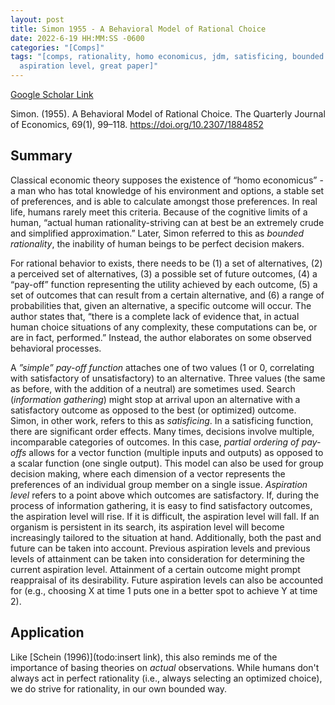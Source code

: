 ```yaml
---
layout: post
title: Simon 1955 - A Behavioral Model of Rational Choice
date: 2022-6-19 HH:MM:SS -0600
categories: "[Comps]"
tags: "[comps, rationality, homo economicus, jdm, satisficing, bounded rationality,
  aspiration level, great paper]"
---
```

[Google Scholar Link](https://scholar.google.com/scholar?hl=en&as_sdt=0%2C45&q=A+Behavioral+Model+of+Rational+Choice&btnG=&oq=behavioral+mode)

Simon. (1955). A Behavioral Model of Rational Choice. The Quarterly Journal of Economics, 69(1), 99–118. https://doi.org/10.2307/1884852

## Summary
Classical economic theory supposes the existence of “homo economicus” -a man who has total knowledge of his environment and options, a stable set of preferences, and is able to calculate amongst those preferences.  In real life, humans rarely meet this criteria.  Because of the cognitive limits of a human, “actual human rationality-striving can at best be an extremely crude and simplified approximation.”  Later, Simon referred to this as _bounded rationality_, the inability of human beings to be perfect decision makers.

For rational behavior to exists, there needs to be (1) a set of alternatives, (2) a perceived set of alternatives, (3) a possible set of future outcomes, (4) a “pay-off” function representing the utility achieved by each outcome, (5) a set of outcomes that can result from a certain alternative, and (6) a range of probabilities that, given an alternative, a specific outcome will occur.  The author states that, “there is a complete lack of evidence that, in actual human choice situations of any complexity, these computations can be, or are in fact, performed.”  Instead, the author elaborates on some observed behavioral processes.  

A _”simple” pay-off function_ attaches one of two values (1 or 0, correlating with satisfactory of unsatisfactory) to an alternative.  Three values (the same as before, with the addition of a neutral) are sometimes used.  Search (_information gathering_) might stop at arrival upon an alternative with a satisfactory outcome as opposed to the best (or optimized) outcome.  Simon, in other work, refers to this as _satisficing_.  In a satisficing function, there are significant order effects.  Many times, decisions involve multiple, incomparable categories of outcomes.  In this case, _partial ordering of pay-offs_ allows for a vector function (multiple inputs and outputs) as opposed to a scalar function (one single output).  This model can also be used for group decision making, where each dimension of a vector represents the preferences of an individual group member on a single issue.  _Aspiration level_ refers to a point above which outcomes are satisfactory.  If, during the process of information gathering, it is easy to find satisfactory outcomes, the aspiration level will rise.  If it is difficult, the aspiration level will fall.  If an organism is persistent in its search, its aspiration level will become increasingly tailored to the situation at hand.  Additionally, both the past and future can be taken into account.  Previous aspiration levels and previous levels of attainment can be taken into consideration for determining the current aspiration level.  Attainment of a certain outcome might prompt reappraisal of its desirability.  Future aspiration levels can also be accounted for (e.g., choosing X at time 1 puts one in a better spot to achieve Y at time 2).


## Application
Like [Schein (1996)](todo:insert link), this also reminds me of the importance of basing theories on _actual_ observations.  While humans don't always act in perfect rationality (i.e., always selecting an optimized choice), we do strive for rationality, in our own bounded way.